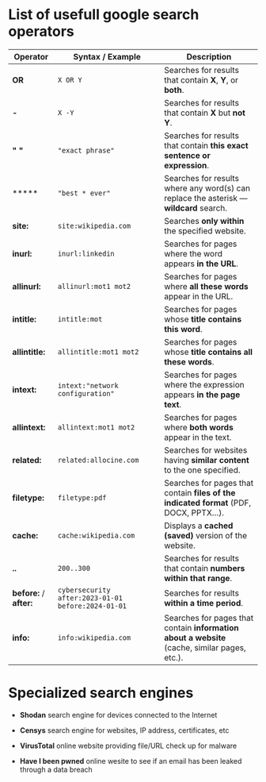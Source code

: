 # List of usefull google search operators

| **Operator**             | **Syntax / Example**                               | **Description**                                                                               |
|--------------------------|----------------------------------------------------|-----------------------------------------------------------------------------------------------|
| **OR**                   | `X OR Y`                                           | Searches for results that contain **X**, **Y**, or **both**.                                  |
| **-**                    | `X -Y`                                             | Searches for results that contain **X** but **not Y**.                                        |
| **" "**                  | `"exact phrase"`                                   | Searches for results that contain **this exact sentence or expression**.                      |
| *****                    | `"best * ever"`                                    | Searches for results where any word(s) can replace the asterisk — **wildcard** search.        |
| **site:**                | `site:wikipedia.com`                               | Searches **only within** the specified website.                                               |
| **inurl:**               | `inurl:linkedin`                                   | Searches for pages where the word appears **in the URL**.                                     |
| **allinurl:**            | `allinurl:mot1 mot2`                               | Searches for pages where **all these words** appear in the URL.                               |
| **intitle:**             | `intitle:mot`                                      | Searches for pages whose **title contains this word**.                                        |
| **allintitle:**          | `allintitle:mot1 mot2`                             | Searches for pages whose **title contains all these words**.                                  |
| **intext:**              | `intext:"network configuration"`                   | Searches for pages where the expression appears **in the page text**.                         |
| **allintext:**           | `allintext:mot1 mot2`                              | Searches for pages where **both words** appear in the text.                                   |
| **related:**             | `related:allocine.com`                             | Searches for websites having **similar content** to the one specified.                        |
| **filetype:**            | `filetype:pdf`                                     | Searches for pages that contain **files of the indicated format** (PDF, DOCX, PPTX…).         |
| **cache:**               | `cache:wikipedia.com`                              | Displays a **cached (saved)** version of the website.                                         |
| **..**                   | `200..300`                                         | Searches for results that contain **numbers within that range**.                              |
| **before:** / **after:** | `cybersecurity after:2023-01-01 before:2024-01-01` | Searches for results **within a time period**.                                                |
| **info:**                | `info:wikipedia.com`                               | Searches for pages that contain **information about a website** (cache, similar pages, etc.). |


# Specialized search engines

- **Shodan**
  search engine for devices connected to the Internet

- **Censys**
  search engine for websites, IP address, certificates, etc

- **VirusTotal**
  online website providing file/URL check up for malware

- **Have I been pwned**
  online wesite to see if an email has been leaked through a data breach